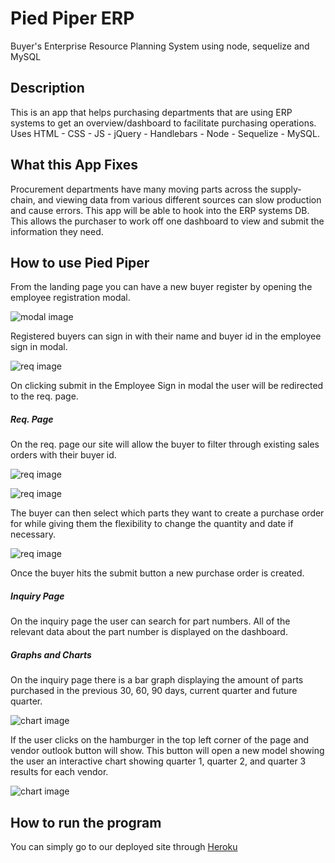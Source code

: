 # Pied Piper ERP
Buyer's Enterprise Resource Planning System using node, sequelize and MySQL

## Description

This is an app that helps purchasing departments that are using ERP systems to get an overview/dashboard to facilitate purchasing operations. Uses HTML - CSS - JS - jQuery - Handlebars - Node - Sequelize - MySQL.

## What this App Fixes

Procurement departments have many moving parts across the supply-chain, and viewing data from various different sources can slow production and cause errors. This app will be able to hook into the ERP systems DB. This allows the purchaser to work off one dashboard to view and submit the information they need.

## How to use Pied Piper

From the landing page you can have a new buyer register by opening the employee registration modal.

![modal image](https://github.com/ejreymond-christensen/buyersWorkbench/blob/master/readmeImg/register.png)

Registered buyers can sign in with their name and buyer id in the employee sign in modal.

![req image](https://github.com/ejreymond-christensen/buyersWorkbench/blob/master/readmeImg/signin.png)

On clicking submit in the Employee Sign in modal the user will be redirected to the req. page.

##### Req. Page
On the req. page our site will allow the buyer to filter through existing sales orders with their buyer id.

![req image](https://github.com/ejreymond-christensen/buyersWorkbench/blob/master/readmeImg/buyeridsearch.png)

![req image](https://github.com/ejreymond-christensen/buyersWorkbench/blob/master/readmeImg/buyer.png)

The buyer can then select which parts they want to create a purchase order for while giving them the flexibility to change the quantity and date if necessary.

![req image](https://github.com/ejreymond-christensen/buyersWorkbench/blob/master/readmeImg/req.png)

Once the buyer hits the submit button a new purchase order is created.

##### Inquiry Page

On the inquiry page the user can search for part numbers. All of the relevant data about the part number is displayed on the dashboard.

##### Graphs and Charts

On the inquiry page there is a bar graph displaying the amount of parts purchased in the previous 30, 60, 90 days, current quarter and future quarter.

![chart image](https://github.com/ejreymond-christensen/buyersWorkbench/blob/master/readmeImg/chart1.png)

If the user clicks on the hamburger in the top left corner of the page and vendor outlook button will show. This button will open a new model showing the user an interactive chart showing quarter 1, quarter 2, and quarter 3 results for each vendor.

![chart image](https://github.com/ejreymond-christensen/buyersWorkbench/blob/master/readmeImg/vendor.png)

## How to run the program

You can simply go to our deployed site through [Heroku](https://pied-piper-bw.herokuapp.com/)
